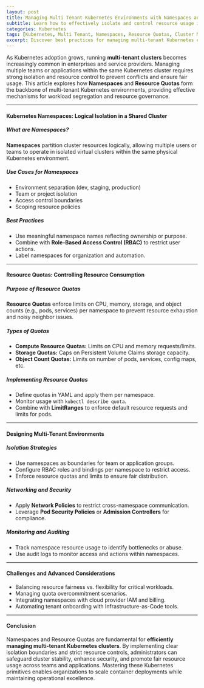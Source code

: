 ```yaml
---
layout: post
title: Managing Multi Tenant Kubernetes Environments with Namespaces and Resource Quotas
subtitle: Learn how to effectively isolate and control resource usage in multi-tenant Kubernetes clusters using namespaces and resource quotas
categories: Kubernetes
tags: [Kubernetes, Multi Tenant, Namespaces, Resource Quotas, Cluster Management, DevOps, Cloud Native]
excerpt: Discover best practices for managing multi-tenant Kubernetes environments with namespaces and resource quotas to ensure secure, efficient, and fair resource allocation.
---
```

As Kubernetes adoption grows, running **multi-tenant clusters** becomes increasingly common in enterprises and service providers. Managing multiple teams or applications within the same Kubernetes cluster requires strong isolation and resource control to prevent conflicts and ensure fair usage. This article explores how **Namespaces** and **Resource Quotas** form the backbone of multi-tenant Kubernetes environments, providing effective mechanisms for workload segregation and resource governance.

---

#### Kubernetes Namespaces: Logical Isolation in a Shared Cluster

##### What are Namespaces?

**Namespaces** partition cluster resources logically, allowing multiple users or teams to operate in isolated virtual clusters within the same physical Kubernetes environment.

##### Use Cases for Namespaces

- Environment separation (dev, staging, production)
- Team or project isolation
- Access control boundaries
- Scoping resource policies

##### Best Practices

- Use meaningful namespace names reflecting ownership or purpose.
- Combine with **Role-Based Access Control (RBAC)** to restrict user actions.
- Label namespaces for organization and automation.

---

#### Resource Quotas: Controlling Resource Consumption

##### Purpose of Resource Quotas

**Resource Quotas** enforce limits on CPU, memory, storage, and object counts (e.g., pods, services) per namespace to prevent resource exhaustion and noisy neighbor issues.

##### Types of Quotas

- **Compute Resource Quotas:** Limits on CPU and memory requests/limits.
- **Storage Quotas:** Caps on Persistent Volume Claims storage capacity.
- **Object Count Quotas:** Limits on number of pods, services, config maps, etc.

##### Implementing Resource Quotas

- Define quotas in YAML and apply them per namespace.
- Monitor usage with `kubectl describe quota`.
- Combine with **LimitRanges** to enforce default resource requests and limits for pods.

---

#### Designing Multi-Tenant Environments

##### Isolation Strategies

- Use namespaces as boundaries for team or application groups.
- Configure RBAC roles and bindings per namespace to restrict access.
- Enforce resource quotas and limits to ensure fair distribution.

##### Networking and Security

- Apply **Network Policies** to restrict cross-namespace communication.
- Leverage **Pod Security Policies** or **Admission Controllers** for compliance.

##### Monitoring and Auditing

- Track namespace resource usage to identify bottlenecks or abuse.
- Use audit logs to monitor access and actions within namespaces.

---

#### Challenges and Advanced Considerations

- Balancing resource fairness vs. flexibility for critical workloads.
- Managing quota overcommitment scenarios.
- Integrating namespaces with cloud provider IAM and billing.
- Automating tenant onboarding with Infrastructure-as-Code tools.

---

#### Conclusion

Namespaces and Resource Quotas are fundamental for **efficiently managing multi-tenant Kubernetes clusters**. By implementing clear isolation boundaries and strict resource controls, administrators can safeguard cluster stability, enhance security, and promote fair resource usage across teams and applications. Mastering these Kubernetes primitives enables organizations to scale container deployments while maintaining operational excellence.
